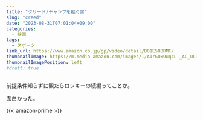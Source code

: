 ```yaml
---
title: "クリード/チャンプを継ぐ男"
slug: "creed"
date: "2023-08-31T07:01:04+09:00"
categories:
  - 映画
tags:
  - スポーツ
link_url: https://www.amazon.co.jp/gp/video/detail/B01E58BRMC/
thumbnailImage: https://m.media-amazon.com/images/I/A1rGOx9uqzL._AC_UL320_.jpg
thumbnailImagePosition: left
#draft: true
---
```

前提条件知らずに観たらロッキーの続編ってことか。
<!--more-->
面白かった。

{{< amazon-prime >}}
